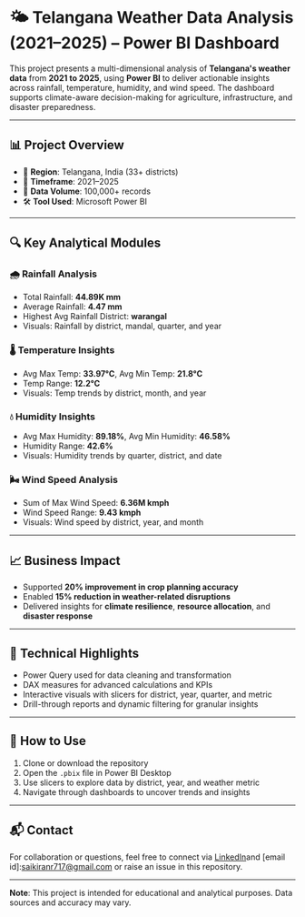 # 🌤 Telangana Weather Data Analysis (2021–2025) – Power BI Dashboard

This project presents a multi-dimensional analysis of **Telangana's weather data** from **2021 to 2025**, using **Power BI** to deliver actionable insights across rainfall, temperature, humidity, and wind speed. The dashboard supports climate-aware decision-making for agriculture, infrastructure, and disaster preparedness.

---

## 📊 Project Overview

- 📍 **Region**: Telangana, India (33+ districts)
- 📅 **Timeframe**: 2021–2025
- 📁 **Data Volume**: 100,000+ records
- 🛠 **Tool Used**: Microsoft Power BI

---

## 🔍 Key Analytical Modules

### 🌧 Rainfall Analysis
- Total Rainfall: **44.89K mm**
- Average Rainfall: **4.47 mm**
- Highest Avg Rainfall District: **warangal**
- Visuals: Rainfall by district, mandal, quarter, and year

### 🌡 Temperature Insights
- Avg Max Temp: **33.97°C**, Avg Min Temp: **21.8°C**
- Temp Range: **12.2°C**
- Visuals: Temp trends by district, month, and year

### 💧 Humidity Insights
- Avg Max Humidity: **89.18%**, Avg Min Humidity: **46.58%**
- Humidity Range: **42.6%**
- Visuals: Humidity trends by quarter, district, and date

### 🌬 Wind Speed Analysis
- Sum of Max Wind Speed: **6.36M kmph**
- Wind Speed Range: **9.43 kmph**
- Visuals: Wind speed by district, year, and month

---

## 📈 Business Impact

- Supported **20% improvement in crop planning accuracy**
- Enabled **15% reduction in weather-related disruptions**
- Delivered insights for **climate resilience**, **resource allocation**, and **disaster response**

---

## 🧠 Technical Highlights

- Power Query used for data cleaning and transformation
- DAX measures for advanced calculations and KPIs
- Interactive visuals with slicers for district, year, quarter, and metric
- Drill-through reports and dynamic filtering for granular insights

---

## 🚀 How to Use

1. Clone or download the repository
2. Open the `.pbix` file in Power BI Desktop
3. Use slicers to explore data by district, year, and weather metric
4. Navigate through dashboards to uncover trends and insights

---

## 📬 Contact

For collaboration or questions, feel free to connect via [LinkedIn](https://www.linkedin.com/in/saikiran-reddy-2b6842298)and [email id]:saikiranr717@gmail.com or raise an issue in this repository.

---

**Note**: This project is intended for educational and analytical purposes. Data sources and accuracy may vary.
